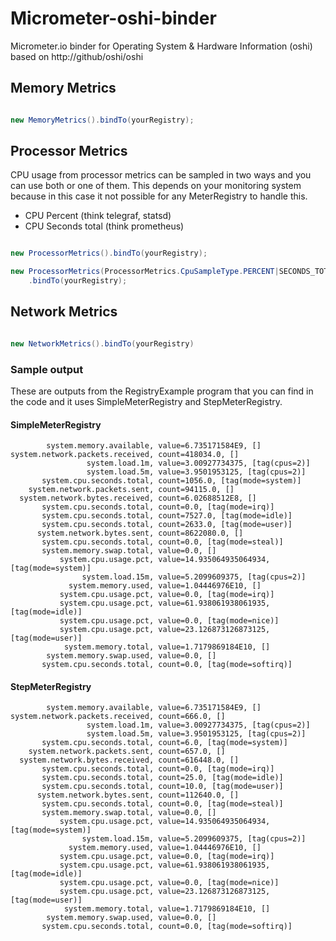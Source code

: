 # Micrometer-oshi-binder

Micrometer.io binder for Operating System & Hardware Information (oshi)
based on http://github/oshi/oshi



## Memory Metrics

```java

new MemoryMetrics().bindTo(yourRegistry);

```



## Processor Metrics

CPU usage from processor metrics can be sampled in two ways and you can use both or one of them.
This depends on your monitoring system because in this case it not possible for any MeterRegistry to handle
this.

* CPU Percent (think telegraf, statsd)
* CPU Seconds total (think prometheus)


```java

new ProcessorMetrics().bindTo(yourRegistry);

new ProcessorMetrics(ProcessorMetrics.CpuSampleType.PERCENT|SECONDS_TOTAL[ALL)
    .bindTo(yourRegistry);

```

## Network Metrics

```java

new NetworkMetrics().bindTo(yourRegistry)

```


### Sample output

These are outputs from the RegistryExample program that you can find in the code and
it uses SimpleMeterRegistry and StepMeterRegistry.

#### SimpleMeterRegistry



```
        system.memory.available, value=6.735171584E9, []
system.network.packets.received, count=418034.0, []
                 system.load.1m, value=3.00927734375, [tag(cpus=2)]
                 system.load.5m, value=3.9501953125, [tag(cpus=2)]
       system.cpu.seconds.total, count=1056.0, [tag(mode=system)]
    system.network.packets.sent, count=94115.0, []
  system.network.bytes.received, count=6.02688512E8, []
       system.cpu.seconds.total, count=0.0, [tag(mode=irq)]
       system.cpu.seconds.total, count=7527.0, [tag(mode=idle)]
       system.cpu.seconds.total, count=2633.0, [tag(mode=user)]
      system.network.bytes.sent, count=8622080.0, []
       system.cpu.seconds.total, count=0.0, [tag(mode=steal)]
       system.memory.swap.total, value=0.0, []
           system.cpu.usage.pct, value=14.935064935064934, [tag(mode=system)]
                system.load.15m, value=5.2099609375, [tag(cpus=2)]
             system.memory.used, value=1.04446976E10, []
           system.cpu.usage.pct, value=0.0, [tag(mode=irq)]
           system.cpu.usage.pct, value=61.938061938061935, [tag(mode=idle)]
           system.cpu.usage.pct, value=0.0, [tag(mode=nice)]
           system.cpu.usage.pct, value=23.126873126873125, [tag(mode=user)]
            system.memory.total, value=1.7179869184E10, []
        system.memory.swap.used, value=0.0, []
       system.cpu.seconds.total, count=0.0, [tag(mode=softirq)]

```


#### StepMeterRegistry

```
        system.memory.available, value=6.735171584E9, []
system.network.packets.received, count=666.0, []
                 system.load.1m, value=3.00927734375, [tag(cpus=2)]
                 system.load.5m, value=3.9501953125, [tag(cpus=2)]
       system.cpu.seconds.total, count=6.0, [tag(mode=system)]
    system.network.packets.sent, count=657.0, []
  system.network.bytes.received, count=616448.0, []
       system.cpu.seconds.total, count=0.0, [tag(mode=irq)]
       system.cpu.seconds.total, count=25.0, [tag(mode=idle)]
       system.cpu.seconds.total, count=10.0, [tag(mode=user)]
      system.network.bytes.sent, count=112640.0, []
       system.cpu.seconds.total, count=0.0, [tag(mode=steal)]
       system.memory.swap.total, value=0.0, []
           system.cpu.usage.pct, value=14.935064935064934, [tag(mode=system)]
                system.load.15m, value=5.2099609375, [tag(cpus=2)]
             system.memory.used, value=1.04446976E10, []
           system.cpu.usage.pct, value=0.0, [tag(mode=irq)]
           system.cpu.usage.pct, value=61.938061938061935, [tag(mode=idle)]
           system.cpu.usage.pct, value=0.0, [tag(mode=nice)]
           system.cpu.usage.pct, value=23.126873126873125, [tag(mode=user)]
            system.memory.total, value=1.7179869184E10, []
        system.memory.swap.used, value=0.0, []
       system.cpu.seconds.total, count=0.0, [tag(mode=softirq)]
```
